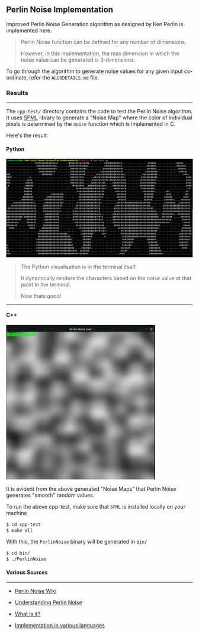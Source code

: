 ## Perlin Noise Implementation

Improved Perlin Noise Generation algorithm as designed by Ken Perlin is implemented here.

> Perlin Noise function can be defined for any number of dimensions.
>
> However, in this implementation, the max dimension in which the noise value can be generated is 3-dimensions.

To go through the algorithm to generate noise values for any given input co-ordinate, refer the `ALGODETAILS.md` file.

### Results

<hr>

The `cpp-test/` directory contains the code to test the Perlin Noise algorithm. It uses [SFML](https://www.sfml-dev.org/) library to generate a "Noise Map" where the color of individual pixels is determined by the `noise` function which is implemented in C.

Here's the result:


#### Python 

![NoiseMapPython](./assets/PerlinMap.png)

>The Python visualisation is in the terminal itself.
>
>It dynamically renders the characters based on the noise value at that point in the terminal.
>
>Now thats good!



<hr>

#### C++

<img src="./assets/NoiseMap.png" alt="NoiseMap using C++ and SFML" style="zoom:50%;" />

It is evident from the above generated "Noise Maps" that Perlin Noise generates "smooth" random values.

To run the above cpp-test, make sure that `SFML` is installed locally on your machine

```shell
$ cd cpp-test
$ make all
```

With this, the `PerlinNoise` binary will be generated in `bin/`

```shell
$ cd bin/
$ ./PerlinNoise
```

#### Various Sources

<hr>

- [Perlin Noise Wiki](https://en.wikipedia.org/wiki/Perlin_noise)

- [Understanding Perlin Noise](https://adrianb.io/2014/08/09/perlinnoise.html)
- [What is it?](https://blog.hirnschall.net/perlin-noise/)
- [Implementation in various languages](https://rosettacode.org/wiki/Perlin_noise)
